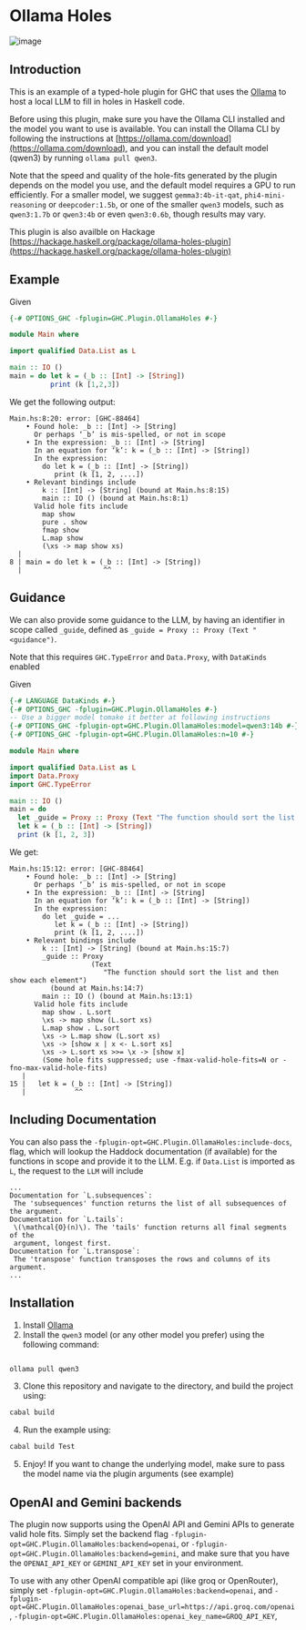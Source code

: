 # Ollama Holes

![image](https://github.com/user-attachments/assets/649ffcd2-0560-47d6-bbbe-74bae08cbb70)

## Introduction
This is an example of a typed-hole plugin for GHC that uses the [Ollama](https://ollama.com/) to host a local LLM to fill in holes in Haskell code.

Before using this plugin, make sure you have the Ollama CLI installed and the model you want to use is available.
You can install the Ollama CLI by following the instructions at [https://ollama.com/download](https://ollama.com/download),
and you can install the default model (qwen3) by running `ollama pull qwen3`.

Note that the speed and quality of the hole-fits generated by the plugin depends on
the model you use, and the default model requires a GPU to run efficiently.
For a smaller model, we suggest `gemma3:4b-it-qat`, `phi4-mini-reasoning` or `deepcoder:1.5b`,
or one of the smaller `qwen3` models, such as `qwen3:1.7b` or `qwen3:4b` or even `qwen3:0.6b`,
though results may vary.

This plugin is also availble on Hackage [https://hackage.haskell.org/package/ollama-holes-plugin](https://hackage.haskell.org/package/ollama-holes-plugin)

## Example
Given

```haskell
{-# OPTIONS_GHC -fplugin=GHC.Plugin.OllamaHoles #-}

module Main where

import qualified Data.List as L

main :: IO ()
main = do let k = (_b :: [Int] -> [String])
          print (k [1,2,3])

```

We get the following output:


```text
Main.hs:8:20: error: [GHC-88464]
    • Found hole: _b :: [Int] -> [String]
      Or perhaps ‘_b’ is mis-spelled, or not in scope
    • In the expression: _b :: [Int] -> [String]
      In an equation for ‘k’: k = (_b :: [Int] -> [String])
      In the expression:
        do let k = (_b :: [Int] -> [String])
           print (k [1, 2, ....])
    • Relevant bindings include
        k :: [Int] -> [String] (bound at Main.hs:8:15)
        main :: IO () (bound at Main.hs:8:1)
      Valid hole fits include
        map show
        pure . show
        fmap show
        L.map show
        (\xs -> map show xs)
  |
8 | main = do let k = (_b :: [Int] -> [String])
  |                    ^^
```


## Guidance 

We can also provide some guidance to the LLM, by having an identifier in scope called `_guide`,
defined as `_guide = Proxy :: Proxy (Text "<guidance")`.

Note that this requires `GHC.TypeError` and `Data.Proxy`, with `DataKinds` enabled

Given

```haskell
{-# LANGUAGE DataKinds #-}
{-# OPTIONS_GHC -fplugin=GHC.Plugin.OllamaHoles #-}
-- Use a bigger model tomake it better at following instructions
{-# OPTIONS_GHC -fplugin-opt=GHC.Plugin.OllamaHoles:model=qwen3:14b #-}
{-# OPTIONS_GHC -fplugin-opt=GHC.Plugin.OllamaHoles:n=10 #-}

module Main where

import qualified Data.List as L
import Data.Proxy
import GHC.TypeError

main :: IO ()
main = do
  let _guide = Proxy :: Proxy (Text "The function should sort the list and then show each element")
  let k = (_b :: [Int] -> [String])
  print (k [1, 2, 3])

```

We get:

```text
Main.hs:15:12: error: [GHC-88464]
    • Found hole: _b :: [Int] -> [String]
      Or perhaps ‘_b’ is mis-spelled, or not in scope
    • In the expression: _b :: [Int] -> [String]
      In an equation for ‘k’: k = (_b :: [Int] -> [String])
      In the expression:
        do let _guide = ...
           let k = (_b :: [Int] -> [String])
           print (k [1, 2, ....])
    • Relevant bindings include
        k :: [Int] -> [String] (bound at Main.hs:15:7)
        _guide :: Proxy
                    (Text
                       "The function should sort the list and then show each element")
          (bound at Main.hs:14:7)
        main :: IO () (bound at Main.hs:13:1)
      Valid hole fits include
        map show . L.sort
        \xs -> map show (L.sort xs)
        L.map show . L.sort
        \xs -> L.map show (L.sort xs)
        \xs -> [show x | x <- L.sort xs]
        \xs -> L.sort xs >>= \x -> [show x]
        (Some hole fits suppressed; use -fmax-valid-hole-fits=N or -fno-max-valid-hole-fits)
   |
15 |   let k = (_b :: [Int] -> [String])
   |            ^^
```

## Including Documentation
You can also pass the `-fplugin-opt=GHC.Plugin.OllamaHoles:include-docs`, flag,
which will lookup the Haddock documentation (if available) for the functions in scope
and provide it to the LLM. E.g. if `Data.List` is imported as `L`, the request to the
`LLM` will include

```text
...
Documentation for `L.subsequences`:
 The 'subsequences' function returns the list of all subsequences of the argument.
Documentation for `L.tails`:
 \(\mathcal{O}(n)\). The 'tails' function returns all final segments of the
 argument, longest first.
Documentation for `L.transpose`:
 The 'transpose' function transposes the rows and columns of its argument.
...
```

## Installation

1. Install [Ollama](https://ollama.com/download)
2. Install the `qwen3` model (or any other model you prefer) using the following command:

```bash

ollama pull qwen3
```
3. Clone this repository and navigate to the directory, and build the project using:

```bash
cabal build
```
4. Run the example using:

```bash
cabal build Test
```

5. Enjoy! If you want to change the underlying model, make sure to pass the model name via the plugin arguments (see example)

## OpenAI and Gemini backends

The plugin now supports using the OpenAI API and Gemini APIs to generate valid hole fits.
Simply set the backend flag `-fplugin-opt=GHC.Plugin.OllamaHoles:backend=openai`,
or `-fplugin-opt=GHC.Plugin.OllamaHoles:backend=gemini`, and make sure that
you have the `OPENAI_API_KEY` or `GEMINI_API_KEY` set in your environment.

To use with any other OpenAI compatible api (like groq or OpenRouter), simply set
`-fplugin-opt=GHC.Plugin.OllamaHoles:backend=openai`,
and
`-fplugin-opt=GHC.Plugin.OllamaHoles:openai_base_url=https://api.groq.com/openai`,
`-fplugin-opt=GHC.Plugin.OllamaHoles:openai_key_name=GROQ_API_KEY`,
